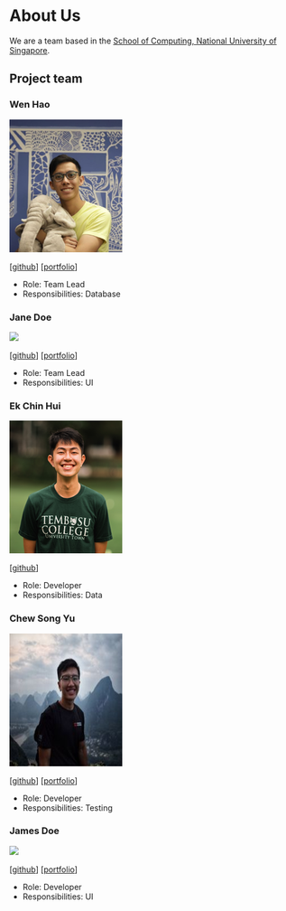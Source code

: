 # About Us

We are a team based in the [School of Computing, National University of Singapore](http://www.comp.nus.edu.sg).

## Project team

### Wen Hao

<img src="images/wenhao.jpg" width="200px">

[[github](https://github.com/wenhaogoh)]
[[portfolio](team/johndoe.md)]

* Role: Team Lead
* Responsibilities: Database

### Jane Doe

<img src="images/johndoe.png" width="200px">

[[github](http://github.com/johndoe)]
[[portfolio](team/johndoe.md)]

* Role: Team Lead
* Responsibilities: UI

### Ek Chin Hui

<img src="images/EkChinHui.png" width="200px">

[[github](http://github.com/EkChinHui)]

* Role: Developer
* Responsibilities: Data

### Chew Song Yu

<img src="images/songyu.jpg" width="200px" height="235px">

[[github](http://github.com/sogggy)]
[[portfolio](team/johndoe.md)]

* Role: Developer
* Responsibilities: Testing

### James Doe

<img src="images/johndoe.png" width="200px">

[[github](http://github.com/johndoe)]
[[portfolio](team/johndoe.md)]

* Role: Developer
* Responsibilities: UI
